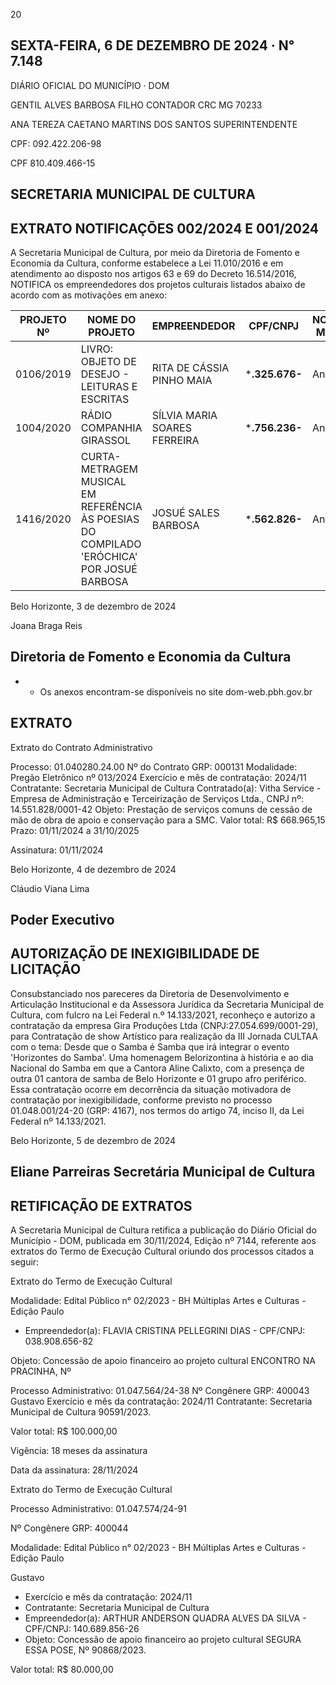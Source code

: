 <!-- image -->

20

## SEXTA-FEIRA, 6 DE DEZEMBRO DE 2024 · N° 7.148

DIÁRIO OFICIAL DO MUNICÍPIO · DOM

<!-- image -->

GENTIL ALVES BARBOSA FILHO CONTADOR CRC MG 70233

ANA TEREZA CAETANO MARTINS DOS SANTOS SUPERINTENDENTE

CPF: 092.422.206-98

CPF 810.409.466-15

## SECRETARIA MUNICIPAL DE CULTURA

## EXTRATO NOTIFICAÇÕES 002/2024 E 001/2024

A Secretaria Municipal de Cultura, por meio da Diretoria de Fomento e Economia da Cultura, conforme estabelece a Lei 11.010/2016 e em atendimento ao disposto nos artigos 63 e 69 do Decreto 16.514/2016, NOTIFICA os empreendedores dos projetos culturais listados abaixo de acordo com as motivações em anexo:

| PROJETO  Nº   | NOME DO PROJETO                                                                               | EMPREENDEDOR                  | CPF/CNPJ       | NOTIFICAÇÃO  MOTIVAÇÃO   |
|---------------|-----------------------------------------------------------------------------------------------|-------------------------------|----------------|--------------------------|
| 0106/2019     | LIVRO: OBJETO DE DESEJO - LEITURAS E  ESCRITAS                                                | RITA DE CÁSSIA  PINHO MAIA    | ***.325.676-** | Anexo I                  |
| 1004/2020     | RÁDIO COMPANHIA GIRASSOL                                                                      | SÍLVIA MARIA  SOARES FERREIRA | ***.756.236-** | Anexo II                 |
| 1416/2020     | CURTA-METRAGEM  MUSICAL  EM  REFERÊNCIA ÀS POESIAS DO COMPILADO  'ERÓCHICA' POR JOSUÉ BARBOSA | JOSUÉ SALES  BARBOSA          | ***.562.826-** | Anexo III                |

Belo Horizonte, 3 de dezembro de 2024

Joana Braga Reis

## Diretoria de Fomento e Economia da Cultura

- * Os anexos encontram-se disponíveis no site dom-web.pbh.gov.br

## EXTRATO

Extrato do Contrato Administrativo

Processo: 01.040280.24.00 Nº do Contrato GRP: 000131 Modalidade: Pregão Eletrônico nº 013/2024 Exercício e mês de contratação: 2024/11 Contratante: Secretaria Municipal de Cultura Contratado(a): Vitha Service - Empresa de Administração e Terceirização de Serviços Ltda., CNPJ nº: 14.551.828/0001-42 Objeto:  Prestação  de  serviços  comuns  de  cessão  de  mão  de  obra  de  apoio  e conservação para a SMC. Valor total: R$ 668.965,15 Prazo: 01/11/2024 a 31/10/2025

Assinatura: 01/11/2024

Belo Horizonte, 4 de dezembro de 2024

Cláudio Viana Lima

## Poder Executivo

## AUTORIZAÇÃO DE INEXIGIBILIDADE DE LICITAÇÃO

Consubstanciado nos pareceres da Diretoria de Desenvolvimento e Articulação Institucional e da Assessora Jurídica da Secretaria Municipal de Cultura, com fulcro na Lei Federal n.º 14.133/2021, reconheço e autorizo a contratação da empresa Gira Produções Ltda (CNPJ:27.054.699/0001-29), para Contratação de show Artístico para realização da III Jornada CULTAA com o tema: Desde que o Samba é Samba que irá integrar o evento 'Horizontes do Samba'. Uma homenagem Belorizontina à história e ao dia Nacional do Samba em que a Cantora Aline Calixto, com a presença de outra 01 cantora de samba de Belo Horizonte e 01 grupo afro periférico. Essa contratação ocorre em decorrência da situação motivadora de contratação por inexigibilidade, conforme previsto no processo 01.048.001/24-20  (GRP:  4167),  nos  termos  do  artigo  74,  inciso  II,  da  Lei  Federal  nº 14.133/2021.

Belo Horizonte, 5 de dezembro de 2024

## Eliane Parreiras Secretária Municipal de Cultura

## RETIFICAÇÃO DE EXTRATOS

A  Secretaria  Municipal  de  Cultura  retifica  a  publicação  do  Diário  Oficial  do Município - DOM, publicada em 30/11/2024, Edição nº 7144, referente aos extratos do Termo de Execução Cultural oriundo dos processos citados a seguir:

Extrato do Termo de Execução Cultural

Modalidade: Edital Público n° 02/2023 - BH Múltiplas Artes e Culturas - Edição Paulo

- Empreendedor(a): FLAVIA CRISTINA PELLEGRINI DIAS - CPF/CNPJ: 038.908.656-82

Objeto: Concessão de apoio financeiro ao projeto cultural ENCONTRO NA PRACINHA, Nº

Processo Administrativo: 01.047.564/24-38 Nº Congênere GRP: 400043 Gustavo Exercício e mês da contratação: 2024/11 Contratante: Secretaria Municipal de Cultura 90591/2023.

Valor total: R$ 100.000,00

Vigência: 18 meses da assinatura

Data da assinatura: 28/11/2024

Extrato do Termo de Execução Cultural

Processo Administrativo: 01.047.574/24-91

Nº Congênere GRP: 400044

Modalidade: Edital Público n° 02/2023 - BH Múltiplas Artes e Culturas - Edição Paulo

Gustavo

- Exercício e mês da contratação: 2024/11
- Contratante: Secretaria Municipal de Cultura
- Empreendedor(a):  ARTHUR  ANDERSON  QUADRA  ALVES  DA  SILVA  -  CPF/CNPJ: 140.689.856-26
- Objeto:  Concessão  de  apoio  financeiro  ao  projeto  cultural  SEGURA  ESSA  POSE,  Nº 90868/2023.

Valor total: R$ 80.000,00

<!-- image -->